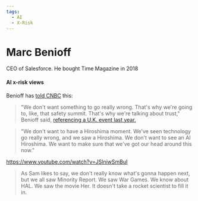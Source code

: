 ```yaml
---
tags:
  - AI
  - X-Risk
---
```

# Marc Benioff

CEO of Salesforce. He bought Time Magazine in 2018

#### AI x-risk views

Benioff has [told CNBC](https://www.cnbc.com/2024/01/18/we-dont-want-to-see-an-ai-hiroshima-salesforce-ceo-warns.html) this:
>"We don't want something to go really wrong. That's why we're going to, like, that safety summit. That's why we're talking about trust," Benioff said, [referencing a U.K. event last year.](https://www.cnbc.com/2023/10/31/what-you-need-to-know-about-uk-ai-summit-attendees-agenda-and-more.html)

>"We don't want to have a Hiroshima moment. We've seen technology go really wrong, and we saw a Hiroshima. We don't want to see an AI Hiroshima. We want to make sure that we've got our head around this now."

https://www.youtube.com/watch?v=JSlniwSmBuI

> As Sam likes to say, we don't really know what's gonna happen next, but we all saw Minority Report. We saw War Games. We know about HAL. We saw the movie Her. It doesn't take a rocket scientist to fill it in.


